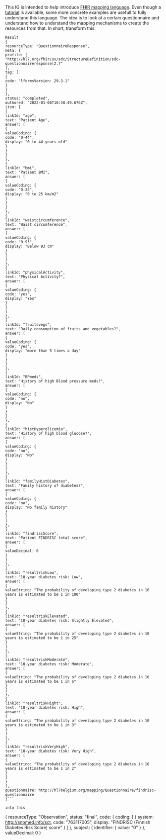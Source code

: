 This IG is intended to help introduce [FHIR mapping language](http://www.hl7.org/fhir/mapping-language.html).
Even though a [tutorial](http://www.hl7.org/fhir/mapping-tutorial.html) is available, some more concrete examples are usefull to fully understand this language.
The idea is to look at a certain questionnaire and understand how to understand the mapping mechanisms to create the resources from that.
In short, transform this:

```
Result
{
resourceType: "QuestionnaireResponse",
meta: {
profile: [
"http://hl7.org/fhir/uv/sdc/StructureDefinition/sdc-questionnaireresponse|2.7"
],
tag: [
{
code: "lformsVersion: 29.3.1"
}
]
},
status: "completed",
authored: "2022-01-06T10:58:49.676Z",
item: [
{
linkId: "age",
text: "Patient Age",
answer: [
{
valueCoding: {
code: "0-44",
display: "0 to 44 years old"
}
}
]
},
{
linkId: "bmi",
text: "Patient BMI",
answer: [
{
valueCoding: {
code: "0-25",
display: "0 to 25 km/m2"
}
}
]
},
{
linkId: "waistcircumference",
text: "Waist circumference",
answer: [
{
valueCoding: {
code: "0-93",
display: "Below 93 cm"
}
}
]
},
{
linkId: "physicalActivity",
text: "Physical Activity?",
answer: [
{
valueCoding: {
code: "yes",
display: "Yes"
}
}
]
},
{
linkId: "fruitsvegs",
text: "Daily consumption of fruits and vegetables?",
answer: [
{
valueCoding: {
code: "yes",
display: "more than 5 times a day"
}
}
]
},
{
linkId: "BPmeds",
text: "History of high Blood pressure meds?",
answer: [
{
valueCoding: {
code: "no",
display: "No"
}
}
]
},
{
linkId: "histHyperglicemia",
text: "History of high blood glucose?",
answer: [
{
valueCoding: {
code: "no",
display: "No"
}
}
]
},
{
linkId: "familyHistDiabetes",
text: "Family history of diabetes?",
answer: [
{
valueCoding: {
code: "no",
display: "No family history"
}
}
]
},
{
linkId: "findriscScore",
text: "Patient FINDRISC total score",
answer: [
{
valueDecimal: 0
}
]
},
{
linkId: "resultriskLow",
text: "10-year diabetes risk: Low",
answer: [
{
valueString: "The probability of developing type 2 diabetes in 10 years is estimated to be 1 in 100"
}
]
},
{
linkId: "resultriskElevated",
text: "10-year diabetes risk: Slightly Elevated",
answer: [
{
valueString: "The probability of developing type 2 diabetes in 10 years is estimated to be 1 in 25"
}
]
},
{
linkId: "resultriskModerate",
text: "10-year diabetes risk: Moderate",
answer: [
{
valueString: "The probability of developing type 2 diabetes in 10 years is estimated to be 1 in 6"
}
]
},
{
linkId: "resultriskHight",
text: "10-year diabetes risk: High",
answer: [
{
valueString: "The probability of developing type 2 diabetes in 10 years is estimated to be 1 in 3"
}
]
},
{
linkId: "resultriskVeryHigh",
text: "10-year diabetes risk: Very High",
answer: [
{
valueString: "The probability of developing type 2 diabetes in 10 years is estimated to be 1 in 2"
}
]
}
],
questionnaire: http://hl7belgium.org/mapping/Questionnaire/findrisc-questionnaire
}```

into this

```
{
resourceType: "Observation",
status: "final",
code: {
coding: [
{
system: http://snomed.info/sct,
code: "763117005",
display: "FINDRISC (Finnish Diabetes Risk Score) score"
}
]
},
subject: {
identifier: {
value: "0"
}
},
valueDecimal: 0
}
```
